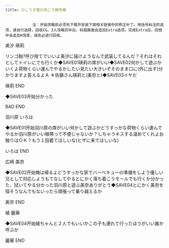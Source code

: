 ```yaml
---
title: ひこうき雲の向こう側攻略
---
```


                注：开始攻略前必须先下载并安装下面相关链接中的修正补丁。用括号标注的选项，请自行选择，回收CG。3人攻略完毕后，标题画面会追加Extra选项。完成Extra后，回想中会追加H场景，请务必进行回收。

美汐 瑛莉

リンゴ飴?呼び捨てでいいよ美汐に届けようなんで武装してるんだ？それはそれとしてトイレにでも行くか◆SAVE01瑛莉の席がいい◆SAVE02何かして遊ぶかいくよ荷物くらい運んでやるかしたい見たい大きいぞそのまま口に(外に出す)分かりますよ答えるよＡ キ佐藤さん瑛莉と(美奈と)◆SAVE03イヤだ

瑛莉 END

◆SAVE03开始分かった

BAD END

羽川原 いろは

◆SAVE01开始羽川原の席がいい何かして遊ぶかどうすっかな荷物くらい運んでやるか羽川原がいい眼帯って不便じゃないか？しちゃうキスする温めてくれよお触りはＯＫ？もう１回着てほしいな(ヒザに来てほしいな)

いろは END

広崎 美奈

◆SAVE02开始俺は帰るよどうすっかな家でバーベキューの準備をしよう優しい兄として対応しようもてなしてやるとにかく落ち着こうモールでも行くか分かった、拭いてやる分かった羽川原と遊ぶ美奈ありがとう◆SAVE04とにかく美奈を探そうなんでもないったら頑張って乗り越えるか

美奈 END

綾 麗華

◆SAVE04开始綾ちゃんと２人でもいいかこの子も連れて行ったほうがいい誰か呼ぶか

麗華 END
              
